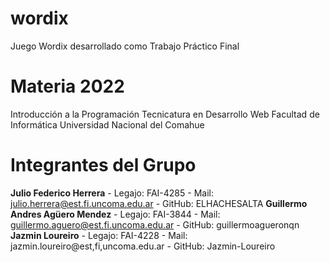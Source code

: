 # wordix
Juego Wordix desarrollado como Trabajo Práctico Final

# Materia 2022

Introducción a la Programación
Tecnicatura en Desarrollo Web
Facultad de Informática
Universidad Nacional del Comahue

# Integrantes del Grupo

**Julio Federico Herrera** - Legajo: FAI-4285 - Mail: julio.herrera@est.fi.uncoma.edu.ar - GitHub: ELHACHESALTA
**Guillermo Andres Agüero Mendez** - Legajo: FAI-3844 - Mail: guillermo.aguero@est.fi.uncoma.edu.ar - GitHub: guillermoagueronqn
**Jazmin Loureiro** - Legajo: FAI-4228 - Mail: jazmin.loureiro@est,fi,uncoma.edu.ar - GitHub: Jazmin-Loureiro 